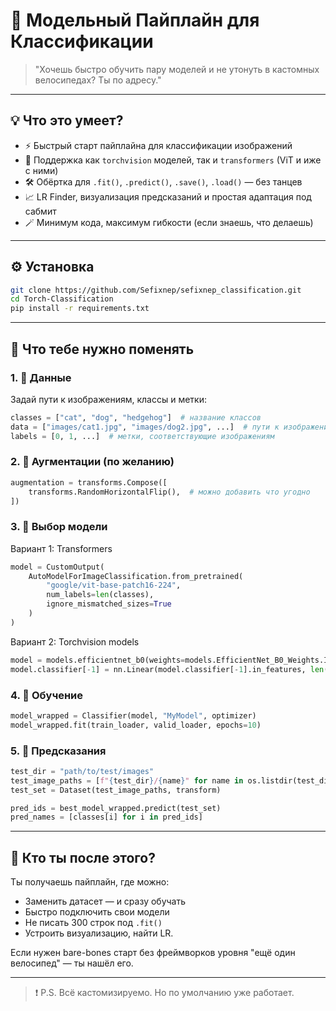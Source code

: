 # 🚀 Модельный Пайплайн для Классификации

> "Хочешь быстро обучить пару моделей и не утонуть в кастомных велосипедах? Ты по адресу."

---

## 💡 Что это умеет?

- ⚡ Быстрый старт пайплайна для классификации изображений
- 🧠 Поддержка как `torchvision` моделей, так и `transformers` (ViT и иже с ними)
- 🛠️ Обёртка для `.fit()`, `.predict()`, `.save()`, `.load()` — без танцев
- 📈 LR Finder, визуализация предсказаний и простая адаптация под сабмит
- 🪄 Минимум кода, максимум гибкости (если знаешь, что делаешь)

---

## ⚙️ Установка

```bash
git clone https://github.com/Sefixnep/sefixnep_classification.git
cd Torch-Classification
pip install -r requirements.txt
```

---

## 🔧 Что тебе нужно поменять

### 1. 📁 Данные

Задай пути к изображениям, классы и метки:

```python
classes = ["cat", "dog", "hedgehog"]  # название классов
data = ["images/cat1.jpg", "images/dog2.jpg", ...]  # пути к изображениям
labels = [0, 1, ...]  # метки, соответствующие изображениям
```

### 2. 🎨 Аугментации (по желанию)

```python
augmentation = transforms.Compose([
    transforms.RandomHorizontalFlip(),  # можно добавить что угодно
])
```

### 3. 🧠 Выбор модели

Вариант 1: Transformers

```python
model = CustomOutput(
    AutoModelForImageClassification.from_pretrained(
        "google/vit-base-patch16-224",
        num_labels=len(classes),
        ignore_mismatched_sizes=True
    )
)
```

Вариант 2: Torchvision models

```python
model = models.efficientnet_b0(weights=models.EfficientNet_B0_Weights.IMAGENET1K_V1)
model.classifier[-1] = nn.Linear(model.classifier[-1].in_features, len(classes))
```

### 4. 🏁 Обучение

```python
model_wrapped = Classifier(model, "MyModel", optimizer)
model_wrapped.fit(train_loader, valid_loader, epochs=10)
```

### 5. 🧪 Предсказания

```python
test_dir = "path/to/test/images"
test_image_paths = [f"{test_dir}/{name}" for name in os.listdir(test_dir)]
test_set = Dataset(test_image_paths, transform)

pred_ids = best_model_wrapped.predict(test_set)
pred_names = [classes[i] for i in pred_ids]
```

---

## 🤝 Кто ты после этого?

Ты получаешь пайплайн, где можно:

- Заменить датасет — и сразу обучать
- Быстро подключить свои модели
- Не писать 300 строк под `.fit()`
- Устроить визуализацию, найти LR.

Если нужен bare-bones старт без фреймворков уровня "ещё один велосипед" — ты нашёл его.

---

> ❗ P.S. Всё кастомизируемо. Но по умолчанию уже работает.
